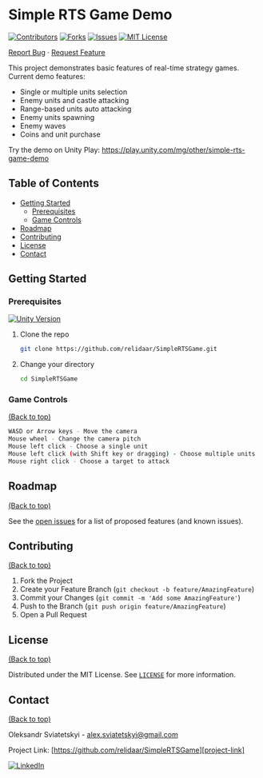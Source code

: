 ﻿# Simple RTS Game Demo

[![Contributors][contributors-shield]][contributors-url]
[![Forks][forks-shield]][forks-url]
[![Issues][issues-shield]][issues-url]
[![MIT License][license-shield]][license-url]

[Report Bug][project-issues-link]
·
[Request Feature][project-issues-link]

This project demonstrates basic features of real-time strategy games. 
Current demo features:
- Single or multiple units selection
- Enemy units and castle attacking
- Range-based units auto attacking
- Enemy units spawning
- Enemy waves
- Coins and unit purchase

Try the demo on Unity Play: https://play.unity.com/mg/other/simple-rts-game-demo

## Table of Contents

- [Getting Started](#getting-started)
    - [Prerequisites](#prerequisites)
    - [Game Controls](#game-controls)
- [Roadmap](#roadmap)
- [Contributing](#contributing)
- [License](#license)
- [Contact](#contact)


## Getting Started

### Prerequisites

[![Unity Version][unity-shield]][unity-url]


1. Clone the repo
   ```sh
   git clone https://github.com/relidaar/SimpleRTSGame.git
   ```
2. Change your directory
   ```sh
   cd SimpleRTSGame
   ```



### Game Controls
[(Back to top)](#table-of-contents)

```sh
WASD or Arrow keys - Move the camera
Mouse wheel - Change the camera pitch
Mouse left click - Choose a single unit
Mouse left click (with Shift key or dragging) - Choose multiple units
Mouse right click - Choose a target to attack
```



## Roadmap
[(Back to top)](#table-of-contents)

See the [open issues][project-issues-link] for a list of proposed features (and known issues).



## Contributing
[(Back to top)](#table-of-contents)

1. Fork the Project
2. Create your Feature Branch (`git checkout -b feature/AmazingFeature`)
3. Commit your Changes (`git commit -m 'Add some AmazingFeature'`)
4. Push to the Branch (`git push origin feature/AmazingFeature`)
5. Open a Pull Request



## License
[(Back to top)](#table-of-contents)

Distributed under the MIT License. See  [`LICENSE`][license-url] for more information.



## Contact
[(Back to top)](#table-of-contents)

Oleksandr Sviatetskyi - alex.sviatetskyi@gmail.com

Project Link: [https://github.com/relidaar/SimpleRTSGame][project-link]

[![LinkedIn][linkedin-shield]][linkedin-url]



[project-link]: https://github.com/relidaar/SimpleRTSGame
[project-issues-link]: https://github.com/relidaar/SimpleRTSGame/issues

[contributors-shield]: https://img.shields.io/github/contributors/relidaar/SimpleRTSGame?style=for-the-badge
[contributors-url]: https://github.com/relidaar/SimpleRTSGame/graphs/contributors

[forks-shield]: https://img.shields.io/github/forks/relidaar/SimpleRTSGame?style=for-the-badge
[forks-url]: https://github.com/relidaar/SimpleRTSGame/network/members

[issues-shield]: https://img.shields.io/github/issues/relidaar/SimpleRTSGame?style=for-the-badge
[issues-url]: https://github.com/relidaar/SimpleRTSGame/issues

[license-shield]: https://img.shields.io/github/license/relidaar/SimpleRTSGame?style=for-the-badge
[license-url]: https://github.com/relidaar/SimpleRTSGame/blob/main/LICENSE

[linkedin-shield]: https://img.shields.io/badge/-LinkedIn-black.svg?style=for-the-badge&logo=linkedin&colorB=555
[linkedin-url]: https://www.linkedin.com/in/oleksandr-sviatetskyi-45424b143/

[unity-shield]: https://img.shields.io/badge/Unity-2019.4-brightgreen.svg?style=flat-square
[unity-url]: https://unity3d.com/get-unity/download
